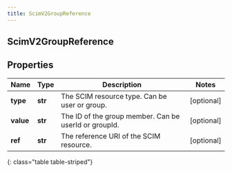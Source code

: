 ```yaml
---
title: ScimV2GroupReference
---
```

## ScimV2GroupReference

## Properties

|Name | Type | Description | Notes|
|------------ | ------------- | ------------- | -------------|
| **type** | **str** | The SCIM resource type. Can be user or group. | [optional] |
| **value** | **str** | The ID of the group member. Can be userId or groupId. | [optional] |
| **ref** | **str** | The reference URI of the SCIM resource. | [optional] |
{: class="table table-striped"}


